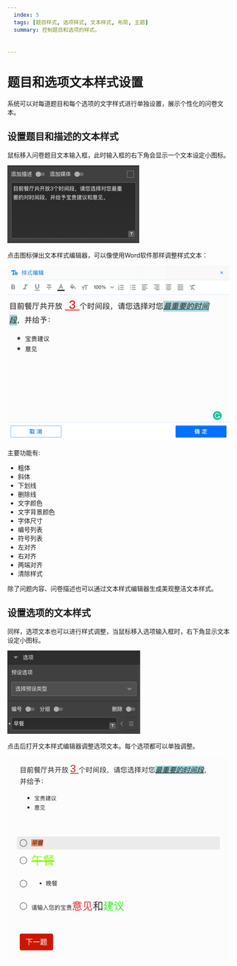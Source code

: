 ```yaml
---
  index: 5
  tags: [题目样式, 选项样式, 文本样式, 布局, 主题]
  summary: 控制题目和选项的样式。


---
```







# 题目和选项文本样式设置

系统可以对每道题目和每个选项的文字样式进行单独设置，展示个性化的问卷文本。

## 设置题目和描述的文本样式

鼠标移入问卷题目文本输入框，此时输入框的右下角会显示一个文本设定小图标。

<img src='../assets/questionLayoutSetting/05questionAndChoice/questionTextStyleAdjuest.png'>

点击图标弹出文本样式编辑器，可以像使用Word软件那样调整样式文本：

<img src='../assets/questionLayoutSetting/05questionAndChoice/styleEditor.png'>

主要功能有:

+ 粗体
+ 斜体
+ 下划线
+ 删除线
+ 文字颜色
+ 文字背景颜色
+ 字体尺寸
+ 编号列表
+ 符号列表
+ 左对齐
+ 右对齐
+ 两端对齐
+ 清除样式

除了问题内容、问卷描述也可以通过文本样式编辑器生成美观整洁文本样式。


## 设置选项的文本样式

同样，选项文本也可以进行样式调整，当鼠标移入选项输入框时，右下角显示文本设定小图标。

<img src='../assets/questionLayoutSetting/05questionAndChoice/choiceTextStyleAdjuest.png'>

点击后打开文本样式编辑器调整选项文本。每个选项都可以单独调整。

<img src='../assets/questionLayoutSetting/05questionAndChoice/styleEffect.png'>
